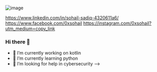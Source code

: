 ![image](https://user-images.githubusercontent.com/68015534/152583721-af07f14d-7e54-46f0-a867-0e2097222801.png)



https://www.linkedin.com/in/sohail-sadiq-4320611a6/
https://www.facebook.com/0xsohail
https://instagram.com/0xsohail?utm_medium=copy_link
### Hi there 👋



- 🔭 I’m currently working on kotlin
- 🌱 I’m currently learning python
- 🤔 I’m looking for help in cybersecurity
-->
